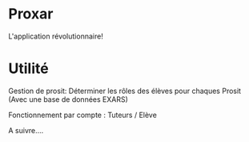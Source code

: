 # Proxar
L'application révolutionnaire!


# Utilité

Gestion de prosit: Déterminer les rôles des élèves pour chaques Prosit (Avec une base de données EXARS) 

Fonctionnement par compte : Tuteurs / Elève

A suivre....
